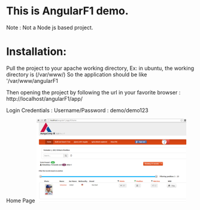 This is AngularF1 demo.
=======================

Note : Not a Node js based project.


Installation:
==================

Pull the project to your apache working directory, Ex: in ubuntu, the working directory is (/var/www/)
So the application should be like '/var/www/angularF1


Then opening the project by following the url in your favorite browser : http://localhost/angularF1/app/

Login Credentials :
Username/Password : demo/demo123

Home Page 
<img height="225" width="400" src="homepage.png" border="0" />






